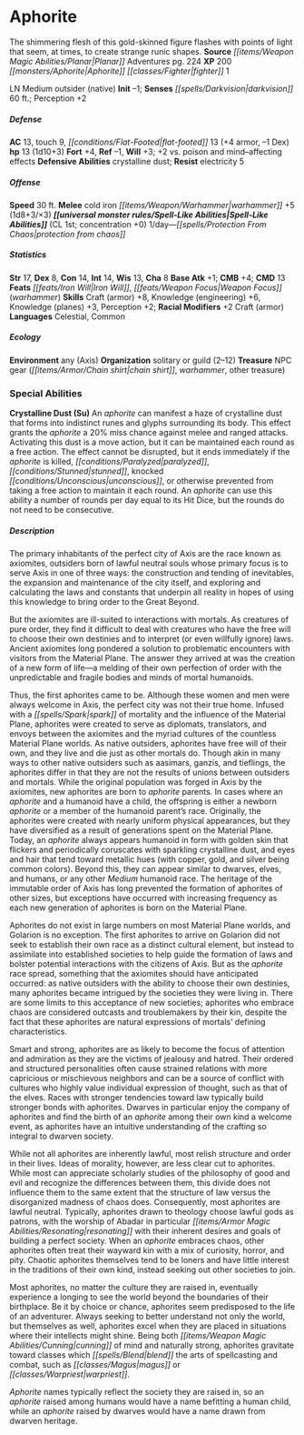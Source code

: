 ﻿---
cssclass: [monsters]
title1: Aphorite
desc_short: The shimmering flesh of this gold-skinned figure flashes with points of
  light that seem, at times, to create strange runic shapes.
title2: Aphorite
CR: 1/2
sources:
- name: Planar Adventures
  page: 224
  link: http://paizo.com/products/btpya1am
XP: 200
race: Aphorite
classes:
- fighter 1
alignment: LN
size: Medium
type: outsider
subtypes:
- native
initiative:
  bonus: -1
senses:
  darkvision: 60
AC:
  AC: 13
  touch: 9
  flat_footed: 13
  components:
    armor: 4
    dex: -1
HP:
  HP: 13
  long: 1d10+3
saves:
  fort: 4
  ref: -1
  will: 3
  other: +2 vs. poison and mind-affecting effects
defensive_abilities:
- crystalline dust
resistances:
  electricity: 5
speeds:
  base: 30
attacks:
  melee:
  - - text: cold iron warhammer +5 (1d8+3/×3)
      entries:
      - - damage: 1d8+3
          crit_multiplier: 3
      attack: cold iron warhammer
      bonus:
      - 5
spell_like_abilities:
  entries:
  - name: protection from chaos
    source: default
    freq: 1/day
  sources:
  - name: default
    CL: 1
    concentration: 0
ability_scores:
  STR: 17
  DEX: 8
  CON: 14
  INT: 14
  WIS: 13
  CHA: 8
BAB: 1
CMB: 4
CMD: 13
feats:
- name: Iron Will
- name: Weapon Focus (warhammer)
skills:
  Craft (armor): 8
  Knowledge (engineering): 6
  Knowledge (planes): 3
  Perception: 2
  _racial_mods:
    Craft (armor):
      _: 2
languages:
- Celestial
- Common
ecology:
  environment: any (Axis)
  organization: solitary or guild (2-12)
  treasure_type: NPC Gear
  treasure:
  - chain shirt
  - warhammer
  - other treasure
special_abilities:
  Crystalline Dust (Su): An aphorite can manifest a haze of crystalline dust that
    forms into indistinct runes and glyphs surrounding its body. This effect grants
    the aphorite a 20% miss chance against melee and ranged attacks. Activating this
    dust is a move action, but it can be maintained each round as a free action. The
    effect cannot be disrupted, but it ends immediately if the aphorite is killed,
    paralyzed, stunned, knocked unconscious, or otherwise prevented from taking a
    free action to maintain it each round. An aphorite can use this ability a number
    of rounds per day equal to its Hit Dice, but the rounds do not need to be consecutive.
desc_long: |-
  The primary inhabitants of the perfect city of Axis are the race known as axiomites, outsiders born of lawful neutral souls whose primary focus is to serve Axis in one of three ways: the construction and tending of inevitables, the expansion and maintenance of the city itself, and exploring and calculating the laws and constants that underpin all reality in hopes of using this knowledge to bring order to the Great Beyond.

   But the axiomites are ill-suited to interactions with mortals. As creatures of pure order, they find it difficult to deal with creatures who have the free will to choose their own destinies and to interpret (or even willfully ignore) laws. Ancient axiomites long pondered a solution to problematic encounters with visitors from the Material Plane. The answer they arrived at was the creation of a new form of life-a melding of their own perfection of order with the unpredictable and fragile bodies and minds of mortal humanoids.

   Thus, the first aphorites came to be. Although these women and men were always welcome in Axis, the perfect city was not their true home. Infused with a spark of mortality and the influence of the Material Plane, aphorites were created to serve as diplomats, translators, and envoys between the axiomites and the myriad cultures of the countless Material Plane worlds. As native outsiders, aphorites have free will of their own, and they live and die just as other mortals do. Though akin in many ways to other native outsiders such as aasimars, ganzis, and tieflings, the aphorites differ in that they are not the results of unions between outsiders and mortals. While the original population was forged in Axis by the axiomites, new aphorites are born to aphorite parents. In cases where an aphorite and a humanoid have a child, the offspring is either a newborn aphorite or a member of the humanoid parent's race. Originally, the aphorites were created with nearly uniform physical appearances, but they have diversified as a result of generations spent on the Material Plane. Today, an aphorite always appears humanoid in form with golden skin that flickers and periodically coruscates with sparkling crystalline dust, and eyes and hair that tend toward metallic hues (with copper, gold, and silver being common colors). Beyond this, they can appear similar to dwarves, elves, and humans, or any other Medium humanoid race. The heritage of the immutable order of Axis has long prevented the formation of aphorites of other sizes, but exceptions have occurred with increasing frequency as each new generation of aphorites is born on the Material Plane.

   Aphorites do not exist in large numbers on most Material Plane worlds, and Golarion is no exception. The first aphorites to arrive on Golarion did not seek to establish their own race as a distinct cultural element, but instead to assimilate into established societies to help guide the formation of laws and bolster potential interactions with the citizens of Axis. But as the aphorite race spread, something that the axiomites should have anticipated occurred: as native outsiders with the ability to choose their own destinies, many aphorites became intrigued by the societies they were living in. There are some limits to this acceptance of new societies; aphorites who embrace chaos are considered outcasts and troublemakers by their kin, despite the fact that these aphorites are natural expressions of mortals' defining characteristics.

   Smart and strong, aphorites are as likely to become the focus of attention and admiration as they are the victims of jealousy and hatred. Their ordered and structured personalities often cause strained relations with more capricious or mischievous neighbors and can be a source of conflict with cultures who highly value individual expression of thought, such as that of the elves. Races with stronger tendencies toward law typically build stronger bonds with aphorites. Dwarves in particular enjoy the company of aphorites and find the birth of an aphorite among their own kind a welcome event, as aphorites have an intuitive understanding of the crafting so integral to dwarven society.

   While not all aphorites are inherently lawful, most relish structure and order in their lives. Ideas of morality, however, are less clear cut to aphorites. While most can appreciate scholarly studies of the philosophy of good and evil and recognize the differences between them, this divide does not influence them to the same extent that the structure of law versus the disorganized madness of chaos does. Consequently, most aphorites are lawful neutral. Typically, aphorites drawn to theology choose lawful gods as patrons, with the worship of Abadar in particular resonating with their inherent desires and goals of building a perfect society. When an aphorite embraces chaos, other aphorites often treat their wayward kin with a mix of curiosity, horror, and pity. Chaotic aphorites themselves tend to be loners and have little interest in the traditions of their own kind, instead seeking out other societies to join.

   Most aphorites, no matter the culture they are raised in, eventually experience a longing to see the world beyond the boundaries of their birthplace. Be it by choice or chance, aphorites seem predisposed to the life of an adventurer. Always seeking to better understand not only the world, but themselves as well, aphorites excel when they are placed in situations where their intellects might shine. Being both cunning of mind and naturally strong, aphorites gravitate toward classes which blend the arts of spellcasting and combat, such as magus or warpriest.

   Aphorite names typically reflect the society they are raised in, so an aphorite raised among humans would have a name befitting a human child, while an aphorite raised by dwarves would have a name drawn from dwarven heritage.

---

# Aphorite
The shimmering flesh of this gold-skinned figure flashes with points of light that seem, at times, to create strange runic shapes.
**Source** _[[items/Weapon Magic Abilities/Planar|Planar]]_ Adventures pg. 224
**XP** 200
_[[monsters/Aphorite|Aphorite]]_ _[[classes/Fighter|fighter]]_ 1

LN Medium outsider (native)
**Init** –1; **Senses** _[[spells/Darkvision|darkvision]]_ 60 ft.; Perception +2

##### Defense

**AC** 13, touch 9, _[[conditions/Flat-Footed|flat-footed]]_ 13 (+4 armor, –1 Dex)
**hp** 13 (1d10+3)
**Fort** +4, **Ref** –1, **Will** +3; +2 vs. poison and mind–affecting effects
**Defensive Abilities** crystalline dust; **Resist** electricity 5

##### Offense
**Speed** 30 ft.
**Melee** cold iron _[[items/Weapon/Warhammer|warhammer]]_ +5 (1d8+3/×3)
**_[[universal monster rules/Spell-Like Abilities|Spell-Like Abilities]]_** (CL 1st; concentration +0)
1/day—_[[spells/Protection From Chaos|protection from chaos]]_

##### Statistics
**Str** 17, **Dex** 8, **Con** 14, **Int** 14, **Wis** 13, **Cha** 8
**Base Atk** +1; **CMB** +4; **CMD** 13
**Feats** _[[feats/Iron Will|Iron Will]]_, _[[feats/Weapon Focus|Weapon Focus]]_ (_warhammer_)
**Skills** Craft (armor) +8, Knowledge (engineering) +6, Knowledge (planes) +3, Perception +2; **Racial Modifiers** +2 Craft (armor)
**Languages** Celestial, Common

##### Ecology

**Environment** any (Axis)
**Organization** solitary or guild (2–12)
**Treasure** NPC gear (_[[items/Armor/Chain shirt|chain shirt]]_, _warhammer_, other treasure)

### Special Abilities

**Crystalline Dust (Su)** An _aphorite_ can manifest a haze of crystalline dust that forms into indistinct runes and glyphs surrounding its body. This effect grants the _aphorite_ a 20% miss chance against melee and ranged attacks. Activating this dust is a move action, but it can be maintained each round as a free action. The effect cannot be disrupted, but it ends immediately if the _aphorite_ is killed, _[[conditions/Paralyzed|paralyzed]]_, _[[conditions/Stunned|stunned]]_, knocked _[[conditions/Unconscious|unconscious]]_, or otherwise prevented from taking a free action to maintain it each round. An _aphorite_ can use this ability a number of rounds per day equal to its Hit Dice, but the rounds do not need to be consecutive.

##### Description

The primary inhabitants of the perfect city of Axis are the race known as axiomites, outsiders born of lawful neutral souls whose primary focus is to serve Axis in one of three ways: the construction and tending of inevitables, the expansion and maintenance of the city itself, and exploring and calculating the laws and constants that underpin all reality in hopes of using this knowledge to bring order to the Great Beyond.

But the axiomites are ill-suited to interactions with mortals. As creatures of pure order, they find it difficult to deal with creatures who have the free will to choose their own destinies and to interpret (or even willfully ignore) laws. Ancient axiomites long pondered a solution to problematic encounters with visitors from the Material Plane. The answer they arrived at was the creation of a new form of life—a melding of their own perfection of order with the unpredictable and fragile bodies and minds of mortal humanoids.

Thus, the first aphorites came to be. Although these women and men were always welcome in Axis, the perfect city was not their true home. Infused with a _[[spells/Spark|spark]]_ of mortality and the influence of the Material Plane, aphorites were created to serve as diplomats, translators, and envoys between the axiomites and the myriad cultures of the countless Material Plane worlds. As native outsiders, aphorites have free will of their own, and they live and die just as other mortals do. Though akin in many ways to other native outsiders such as aasimars, ganzis, and tieflings, the aphorites differ in that they are not the results of unions between outsiders and mortals. While the original population was forged in Axis by the axiomites, new aphorites are born to _aphorite_ parents. In cases where an _aphorite_ and a humanoid have a child, the offspring is either a newborn _aphorite_ or a member of the humanoid parent’s race. Originally, the aphorites were created with nearly uniform physical appearances, but they have diversified as a result of generations spent on the Material Plane. Today, an _aphorite_ always appears humanoid in form with golden skin that flickers and periodically coruscates with sparkling crystalline dust, and eyes and hair that tend toward metallic hues (with copper, gold, and silver being common colors). Beyond this, they can appear similar to dwarves, elves, and humans, or any other _Medium_ humanoid race. The heritage of the immutable order of Axis has long prevented the formation of aphorites of other sizes, but exceptions have occurred with increasing frequency as each new generation of aphorites is born on the Material Plane.

Aphorites do not exist in large numbers on most Material Plane worlds, and Golarion is no exception. The first aphorites to arrive on Golarion did not seek to establish their own race as a distinct cultural element, but instead to assimilate into established societies to help guide the formation of laws and bolster potential interactions with the citizens of Axis. But as the _aphorite_ race spread, something that the axiomites should have anticipated occurred: as native outsiders with the ability to choose their own destinies, many aphorites became intrigued by the societies they were living in. There are some limits to this acceptance of new societies; aphorites who embrace chaos are considered outcasts and troublemakers by their kin, despite the fact that these aphorites are natural expressions of mortals’ defining characteristics.

Smart and strong, aphorites are as likely to become the focus of attention and admiration as they are the victims of jealousy and hatred. Their ordered and structured personalities often cause strained relations with more capricious or mischievous neighbors and can be a source of conflict with cultures who highly value individual expression of thought, such as that of the elves. Races with stronger tendencies toward law typically build stronger bonds with aphorites. Dwarves in particular enjoy the company of aphorites and find the birth of an _aphorite_ among their own kind a welcome event, as aphorites have an intuitive understanding of the crafting so integral to dwarven society.

While not all aphorites are inherently lawful, most relish structure and order in their lives. Ideas of morality, however, are less clear cut to aphorites. While most can appreciate scholarly studies of the philosophy of good and evil and recognize the differences between them, this divide does not influence them to the same extent that the structure of law versus the disorganized madness of chaos does. Consequently, most aphorites are lawful neutral. Typically, aphorites drawn to theology choose lawful gods as patrons, with the worship of Abadar in particular _[[items/Armor Magic Abilities/Resonating|resonating]]_ with their inherent desires and goals of building a perfect society. When an _aphorite_ embraces chaos, other aphorites often treat their wayward kin with a mix of curiosity, horror, and pity. Chaotic aphorites themselves tend to be loners and have little interest in the traditions of their own kind, instead seeking out other societies to join.

Most aphorites, no matter the culture they are raised in, eventually experience a longing to see the world beyond the boundaries of their birthplace. Be it by choice or chance, aphorites seem predisposed to the life of an adventurer. Always seeking to better understand not only the world, but themselves as well, aphorites excel when they are placed in situations where their intellects might shine. Being both _[[items/Weapon Magic Abilities/Cunning|cunning]]_ of mind and naturally strong, aphorites gravitate toward classes which _[[spells/Blend|blend]]_ the arts of spellcasting and combat, such as _[[classes/Magus|magus]]_ or _[[classes/Warpriest|warpriest]]_.

_Aphorite_ names typically reflect the society they are raised in, so an _aphorite_ raised among humans would have a name befitting a human child, while an _aphorite_ raised by dwarves would have a name drawn from dwarven heritage.